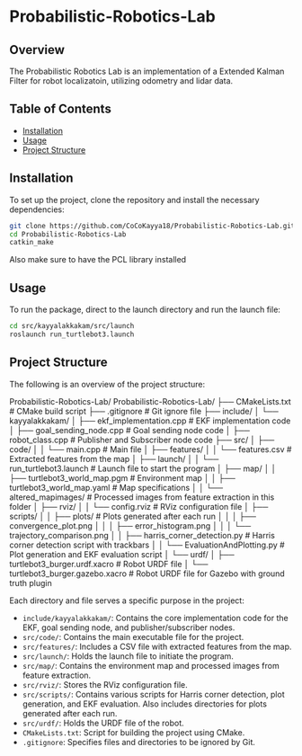 # Probabilistic-Robotics-Lab

## Overview
The Probabilistic Robotics Lab is an implementation of a Extended Kalman Filter for robot localizatoin, utilizing odometry and lidar data. 

## Table of Contents
- [Installation](#installation)
- [Usage](#usage)
- [Project Structure](#project-structure)

## Installation
To set up the project, clone the repository and install the necessary dependencies:

```bash
git clone https://github.com/CoCoKayya18/Probabilistic-Robotics-Lab.git
cd Probabilistic-Robotics-Lab
catkin_make
```
Also make sure to have the PCL library installed

## Usage
To run the package, direct to the launch directory and run the launch file:

```bash
cd src/kayyalakkakam/src/launch
roslaunch run_turtlebot3.launch
```

## Project Structure
The following is an overview of the project structure:

Probabilistic-Robotics-Lab/
Probabilistic-Robotics-Lab/
├── CMakeLists.txt                      # CMake build script
├── .gitignore                          # Git ignore file
├── include/
│   └── kayyalakkakam/
│       ├── ekf_implementation.cpp      # EKF implementation code
│       ├── goal_sending_node.cpp       # Goal sending node code
│       ├── robot_class.cpp             # Publisher and Subscriber node code
├── src/
│   ├── code/
│   │   └── main.cpp                    # Main file
│   ├── features/
│   │   └── features.csv                # Extracted features from the map
│   ├── launch/
│   │   └── run_turtlebot3.launch       # Launch file to start the program
│   ├── map/
│   │   ├── turtlebot3_world_map.pgm    # Environment map
│   │   ├── turtlebot3_world_map.yaml   # Map specifications
│   │   └── altered_mapimages/          # Processed images from feature extraction in this folder
│   ├── rviz/
│   │   └── config.rviz                 # RViz configuration file
│   ├── scripts/
│   │   ├── plots/                      # Plots generated after each run
│   │   │   ├── convergence_plot.png
│   │   │   ├── error_histogram.png
│   │   │   └── trajectory_comparison.png
│   │   ├── harris_corner_detection.py  # Harris corner detection script with trackbars
│   │   └── EvaluationAndPlotting.py    # Plot generation and EKF evaluation script
│   └── urdf/
│       ├── turtlebot3_burger.urdf.xacro  # Robot URDF file
│       └── turtlebot3_burger.gazebo.xacro # Robot URDF file for Gazebo with ground truth plugin


Each directory and file serves a specific purpose in the project:

- `include/kayyalakkakam/`: Contains the core implementation code for the EKF, goal sending node, and publisher/subscriber nodes.
- `src/code/`: Contains the main executable file for the project.
- `src/features/`: Includes a CSV file with extracted features from the map.
- `src/launch/`: Holds the launch file to initiate the program.
- `src/map/`: Contains the environment map and processed images from feature extraction.
- `src/rviz/`: Stores the RViz configuration file.
- `src/scripts/`: Contains various scripts for Harris corner detection, plot generation, and EKF evaluation. Also includes directories for plots generated after each run.
- `src/urdf/`: Holds the URDF file of the robot.
- `CMakeLists.txt`: Script for building the project using CMake.
- `.gitignore`: Specifies files and directories to be ignored by Git.

